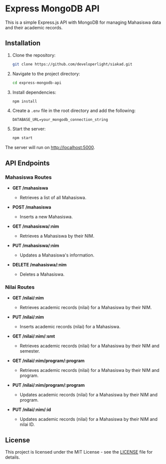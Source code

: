 # Express MongoDB API

This is a simple Express.js API with MongoDB for managing Mahasiswa data and their academic records.

## Installation

1. Clone the repository:

    ```bash
    git clone https://github.com/developerlight/siakad.git
    ```

2. Navigate to the project directory:

    ```bash
    cd express-mongodb-api
    ```

3. Install dependencies:

    ```bash
    npm install
    ```

4. Create a `.env` file in the root directory and add the following:

    ```env
    DATABASE_URL=your_mongodb_connection_string
    ```

5. Start the server:

    ```bash
    npm start
    ```

The server will run on [http://localhost:5000](http://localhost:5000).

## API Endpoints

### Mahasiswa Routes

- **GET /mahasiswa**
  - Retrieves a list of all Mahasiswa.
  
- **POST /mahasiswa**
  - Inserts a new Mahasiswa.

- **GET /mahasiswa/:nim**
  - Retrieves a Mahasiswa by their NIM.

- **PUT /mahasiswa/:nim**
  - Updates a Mahasiswa's information.

- **DELETE /mahasiswa/:nim**
  - Deletes a Mahasiswa.

### Nilai Routes

- **GET /nilai/:nim**
  - Retrieves academic records (nilai) for a Mahasiswa by their NIM.

- **PUT /nilai/:nim**
  - Inserts academic records (nilai) for a Mahasiswa.

- **GET /nilai/:nim/:smt**
  - Retrieves academic records (nilai) for a Mahasiswa by their NIM and semester.

- **GET /nilai/:nim/program/:program**
  - Retrieves academic records (nilai) for a Mahasiswa by their NIM and program.

- **PUT /nilai/:nim/program/:program**
  - Updates academic records (nilai) for a Mahasiswa by their NIM and program.

- **PUT /nilai/:nim/:id**
  - Updates academic records (nilai) for a Mahasiswa by their NIM and nilai ID.

## License

This project is licensed under the MIT License - see the [LICENSE](LICENSE) file for details.
